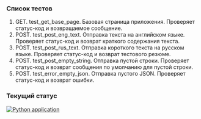 ### Список тестов

1. GET. test_get_base_page. Базовая страница приложения. Проверяет статус-код и возвращаемое сообщение.
2. POST. test_post_eng_text. Отправка текста на английском языке. Проверяет статус-код и возврат краткого содержания
   текста.
3. POST. test_post_rus_text. Отправка короткого текста на русском языке. Проверяет статус-код и возврат тестового
   резюме.
4. POST. test_post_empty_string. Отправка пустой строки. Проверяет статус-код и возврат сообщения по умолчанию для
   пустой строки.
5. POST. test_error_empty_json. Отправка пустого JSON. Проверяет статус-код и возврат ошибки.

### Текущий статус

[![Python application](https://github.com/nocsland/program_engineering/actions/workflows/python-app.yml/badge.svg)](https://github.com/nocsland/program_engineering/actions/workflows/python-app.yml)